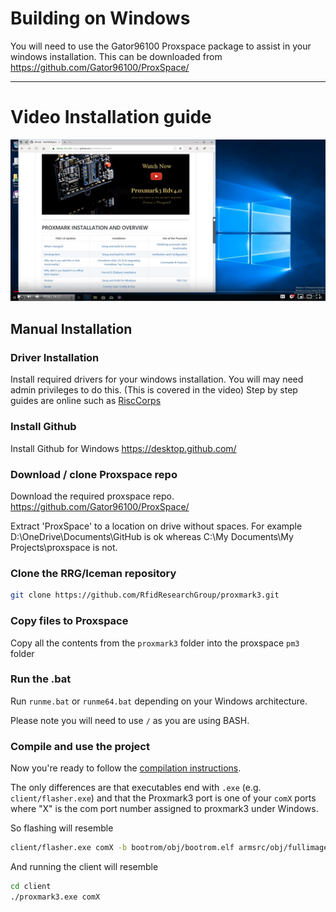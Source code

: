 # Building on Windows
You will need to use the Gator96100 Proxspace package to assist in your windows installation.
This can be downloaded from https://github.com/Gator96100/ProxSpace/

---
# Video Installation guide
[![Windows Installation tutorial](https://github.com/5w0rdfish/Proxmark3-RDV4-ParrotOS/blob/master/screenshot-www.youtube.com-2019.03.17-20-44-33.png)](https://youtu.be/zzF0NCMJnYU "Windows Installation Tutorial")

## Manual Installation

### Driver Installation

Install required drivers for your windows installation. You will may need admin privileges to do this. 
(This is covered in the video) Step by step guides are online such as [RiscCorps](https://store.ryscc.com/blogs/news/how-to-install-a-proxmark3-driver-on-windows-10)

### Install Github

Install Github for Windows https://desktop.github.com/

### Download / clone Proxspace repo

Download the required proxspace repo. https://github.com/Gator96100/ProxSpace/

Extract 'ProxSpace' to a location on drive without spaces. 
For example D:\OneDrive\Documents\GitHub is ok whereas C:\My Documents\My Projects\proxspace is not.

### Clone the RRG/Iceman repository

```sh
git clone https://github.com/RfidResearchGroup/proxmark3.git
```

### Copy files to Proxspace

Copy all the contents from the `proxmark3` folder into the proxspace `pm3` folder

### Run the .bat

Run `runme.bat` or `runme64.bat` depending on your Windows architecture.

Please note you will need to use `/` as you are using BASH.

### Compile and use the project

Now you're ready to follow the [compilation instructions](/doc/md/Use_of_Proxmark/0_Compilation-Instructions.md).

The only differences are that executables end with `.exe` (e.g. `client/flasher.exe`) and that the Proxmark3 port is one of your `comX` ports where "X" is the com port number assigned to proxmark3 under Windows.

So flashing will resemble

```sh
client/flasher.exe comX -b bootrom/obj/bootrom.elf armsrc/obj/fullimage.elf
```

And running the client will resemble

```sh
cd client
./proxmark3.exe comX
```
